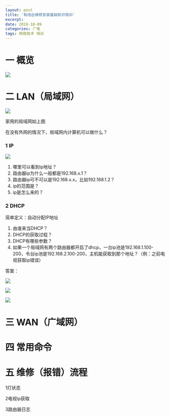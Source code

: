 ```yaml
---
layout: post
title: '有线台维修安装基础知识培训'
excerpt:
date: 2018-10-09
categories: 广电
tags: 网络技术 培训
---
```




 

# 一 概览

![](http://p94dvrayw.bkt.clouddn.com/18-10-9/13633499.jpg)



# 二 LAN（局域网）

![](http://p94dvrayw.bkt.clouddn.com/18-10-9/11575745.jpg)

家用的局域网如上图

在没有外网的情况下，局域网内计算机可以做什么？





### 1 IP

![](http://p94dvrayw.bkt.clouddn.com/18-10-9/90552475.jpg)

1. 哪里可以看到ip地址？
2. 路由器ip为什么一般都是192.168.x.1？
3. 路由器ip可不可以是192.168.x.x，比如192.168.1.2？
4. ip的范围是？
5. ip是怎么来的？

### 2 DHCP

简单定义：自动分配IP地址



1. 由谁来当DHCP？
2. DHCP的获取过程？
3. DHCP有哪些参数？
4. 如果一个局域网有两个路由器都开启了dhcp，一台ip池是192.168.1.100-200，令台ip池是192.168.2.100-200，主机能获取到那个地址？（例：之前电视获取ip错误）





答案：

![](http://p94dvrayw.bkt.clouddn.com/18-10-9/17725293.jpg)



![](http://p94dvrayw.bkt.clouddn.com/18-10-9/37327914.jpg)



![](http://p94dvrayw.bkt.clouddn.com/18-10-9/32090857.jpg)

# 三 WAN（广域网）









# 四 常用命令



# 五 维修（报错）流程

1灯状态

2电视ip获取

3路由器日志

